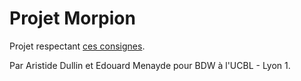 # Projet Morpion

Projet respectant [ces consignes](http://liris.cnrs.fr/~fduchate/ens/BDW1/projet/projet.pdf).

Par Aristide Dullin et Edouard Menayde pour BDW à l'UCBL - Lyon 1.
